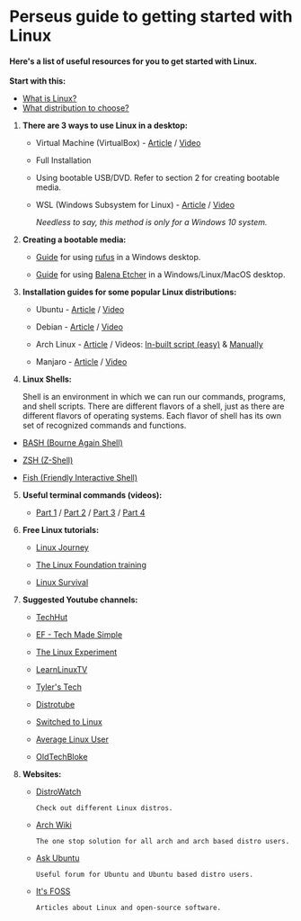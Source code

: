 # Perseus guide to getting started with Linux

#### Here's a list of useful resources for you to get started with Linux.

**Start with this:**
- [What is Linux?](https://www.youtube.com/watch?v=6gqLWTSz6ck)
- [What distribution to choose?](https://distrochooser.de/en)

1. **There are 3 ways to use Linux in a desktop:**
   
   - Virtual Machine (VirtualBox) - [Article](https://www.addictivetips.com/ubuntu-linux-tips/set-up-linux-virtual-machine-on-windows/) / [Video](https://www.youtube.com/watch?v=lzRMYTf6X2o)
   
   - Full Installation
   
   - Using bootable USB/DVD. Refer to section 2 for creating bootable media.
   
   - WSL (Windows Subsystem for Linux) - [Article](https://christitus.com/wsl2/) / [Video](https://youtu.be/VUW2pIjDpEk)
     
     *Needless to say, this method is only for a Windows 10 system.*

2. **Creating a bootable media:**
   
   - [Guide](https://fossbytes.com/create-bootable-usb-media-rufus-install-windows-linux/) for using [rufus](https://rufus.ie/) in a Windows desktop.
   
   - [Guide](https://wiki.recalbox.com/en/tutorials/utilities/write-an-image/balena-etcher) for using [Balena Etcher](https://www.balena.io/etcher/) in a Windows/Linux/MacOS desktop. 

3. **Installation guides for some popular Linux distributions:**
   - Ubuntu - [Article](https://ubuntu.com/tutorials/install-ubuntu-desktop#1-overview) / [Video](https://www.youtube.com/watch?v=f_8cD4HFvhc)

   - Debian - [Article](https://www.debian.org/releases/stable/installmanual) / [Video](https://www.youtube.com/watch?v=P4J_99cS7Bg)

   - Arch Linux - [Article](https://arch.d3sox.me/) / Videos: [In-built script (easy)](https://www.youtube.com/watch?v=leQbSsu-7F4) & [Manually](https://www.youtube.com/watch?v=PQgyW10xD8s&t=8s)

   - Manjaro -  [Article](https://itsfoss.com/install-manjaro-linux/) / [Video](https://www.youtube.com/watch?v=dlPw4WtMMZ8)
4. **Linux Shells:**

   Shell is an environment in which we can run our commands, programs, and shell scripts. There are different flavors of a shell, just as there are different flavors of operating systems. Each flavor of shell has its own set of recognized commands and functions.

- [BASH (Bourne Again Shell)](https://opensource.com/resources/what-bash)

- [ZSH (Z-Shell)](https://opensource.com/article/19/9/getting-started-zsh)

- [Fish (Friendly Interactive Shell)](https://fishshell.com/docs/current/index.html)
5. **Useful terminal commands (videos):**
   
   - [Part 1](https://youtu.be/7pBFbROYYdg) / [Part 2](https://youtu.be/ZsLg7eLkYbs) / [Part 3](https://youtu.be/JyZhYr-2uZ4) / [Part 4](https://youtu.be/s2bsE7MJTQg)

6. **Free Linux tutorials:**
   - [Linux Journey](https://linuxjourney.com/)
   
   - [The Linux Foundation training](https://training.linuxfoundation.org/resources/?_sft_content_type=free-course)
   
   - [Linux Survival](https://linuxsurvival.com/linux-tutorial-introduction/)



7. **Suggested Youtube channels:**
   
   - [TechHut](https://www.youtube.com/c/TechHutHD/videos)
   
   - [EF - Tech Made Simple](https://www.youtube.com/c/EFTechMadeSimple)
   
   - [The Linux Experiment](https://www.youtube.com/channel/UC5UAwBUum7CPN5buc-_N1Fw)
   
   - [LearnLinuxTV](https://www.youtube.com/channel/UCxQKHvKbmSzGMvUrVtJYnUA)
   
   - [Tyler's Tech](https://www.youtube.com/channel/UC3LqPyZ9818X8EM9e9mJMwQ)
   
   - [Distrotube](https://www.youtube.com/channel/UCVls1GmFKf6WlTraIb_IaJg)
   
   - [Switched to Linux](https://www.youtube.com/channel/UCoryWpk4QVYKFCJul9KBdyw)
   
   - [Average Linux User](https://www.youtube.com/channel/UCZiL6BoryLWxyapUuVYW27g)
   
   - [OldTechBloke](https://www.youtube.com/channel/UCCIHOP7e271SIumQgyl6XBQ)



8. **Websites:**
   
   - [DistroWatch](https://distrowatch.com/)
         
         Check out different Linux distros.
   
   - [Arch Wiki](https://wiki.archlinux.org/)
         
         The one stop solution for all arch and arch based distro users.
   
   - [Ask Ubuntu](https://askubuntu.com/)
         
         Useful forum for Ubuntu and Ubuntu based distro users.
   
   - [It's FOSS](http://itsfoss.com/)
         
         Articles about Linux and open-source software.
